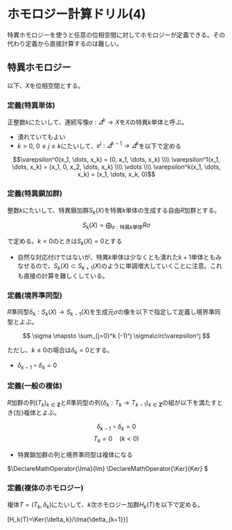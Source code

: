 # ホモロジー計算ドリル(4)

特異ホモロジーを使うと任意の位相空間に対してホモロジーが定義できる。その代わり定義から直接計算するのは難しい。

## 特異ホモロジー

以下、$X$を位相空間とする。

### 定義(特異単体)

正整数$k$にたいして、連続写像$\sigma : \varDelta^k \to X$を$X$の特異$k$単体と呼ぶ。

* 潰れていてもよい
* $k > 0$, $0\le j \le k$にたいして、$\varepsilon^j : \varDelta^{k-1} \to \varDelta^{k}$を以下で定める

$$\varepsilon^0(x_1, \dots, x_k) = (0, x_1, \dots, x_k) \\\\
\varepsilon^1(x_1, \dots, x_k) = (x_1, 0, x_2, \dots, x_k) \\\\
\vdots \\\\
\varepsilon^k(x_1, \dots, x_k) = (x_1, \dots, x_k, 0)$$

### 定義(特異鎖加群)

整数$k$にたいして、特異鎖加群$S_k(X)$を特異$k$単体の生成する自由$R$加群とする。

$$ S_k(X) = \bigoplus_{\sigma : \text{特異}k\text{単体}} R\sigma$$

で定める。$k < 0$のときは$S_k(X) = 0$とする

* 自然な対応付けではないが、特異$k$単体は少なくとも潰れた$k+1$単体ともみなせるので、$S_k(X) \subset S_{k+1}(X)$のように単調増大していくことに注意。これも直接の計算を難しくしている。

### 定義(境界準同型)

$R$準同型$\delta_k : S_k(X) \to S_{k-1}(X)$を生成元$\sigma$の像を以下で指定して定義し境界準同型とよぶ。

$$ \sigma \mapsto \sum_{j=0}^k (-1)^j \sigma\circ\varepsilon^j $$

ただし、$k \le 0$の場合は$\delta_k = 0$とする。

* $\delta_{k-1}\circ\delta_k = 0$

### 定義(一般の複体)

$R$加群の列$(T_k)_{k\in\mathbf{Z}}$と$R$準同型の列$(\delta_k : T_k \to T_{k-1})_{k\in\mathbf{Z}}$の組が以下を満たすとき(左)複体とよぶ。

$$\delta_{k-1}\circ\delta_k = 0$$
$$T_k = 0\quad (k < 0)$$

* 特異鎖加群の列と境界準同型は複体になる

$\DeclareMathOperator{\Ima}{Im}
\DeclareMathOperator{\Ker}{Ker}
$

### 定義(複体のホモロジー)

複体$T = (T_k, \delta_k)$にたいして、$k$次ホモロジー加群$H_k(T)$を以下で定める。

[H_k(T)=\Ker{\delta_k}/\Ima{\delta_{k+1}}]


